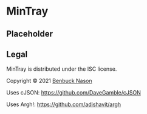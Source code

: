 # MinTray

## Placeholder

## Legal

MinTray is distributed under the ISC license.

Copyright &copy; 2021 [Benbuck Nason](https://github.com/benbuck)

Uses cJSON:
https://github.com/DaveGamble/cJSON

Uses Argh!:
https://github.com/adishavit/argh
